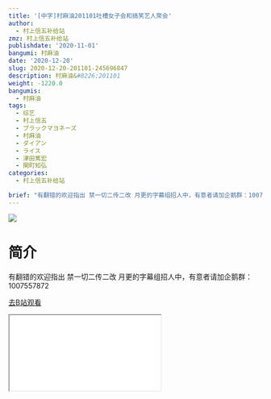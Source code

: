 ```yaml
---
title: '[中字]村麻油201101吐槽女子会和搞笑艺人聚会'
author:
  - 村上信五补给站
zmz: 村上信五补给站
publishdate: '2020-11-01'
bangumi: 村麻油
date: '2020-12-20'
slug: 2020-12-20-201101-245696847
description: 村麻油&#8226;201101
weight: -1220.0
bangumis:
  - 村麻油
tags:
  - 综艺
  - 村上信五
  - ブラックマヨネーズ
  - 村麻油
  - ダイアン
  - ライス
  - 津田篤宏
  - 関町知弘
categories:
  - 村上信五补给站

brief: "有翻错的欢迎指出 禁一切二传二改 月更的字幕组招人中，有意者请加企鹅群：1007557872"
---
```

![](https://raw.githubusercontent.com/tcgriffith/owaraisite/master/static/tmpimg/d404ccc617c693e70c7cd90714725a5d793954f9.jpg.480.jpg)
# 简介  
有翻错的欢迎指出
禁一切二传二改
月更的字幕组招人中，有意者请加企鹅群：1007557872  

[去B站观看](https://www.bilibili.com/video/av245696847/)
<div class ="resp-container"><iframe class="testiframe" src="//player.bilibili.com/player.html?aid=245696847"", scrolling="no", allowfullscreen="true" > </iframe></div> 
